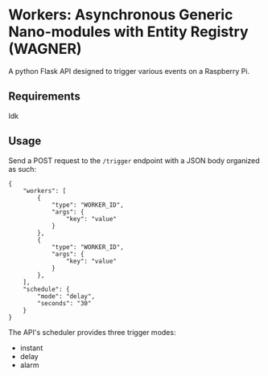 # Workers: Asynchronous Generic Nano-modules with Entity Registry (WAGNER)

A python Flask API designed to trigger various events on a Raspberry Pi.

## Requirements

Idk

## Usage

Send a POST request to the `/trigger` endpoint with a JSON body organized as such:

```
{
    "workers": [
        {
            "type": "WORKER_ID",
            "args": {
                "key": "value"
            }
        },
        {
            "type": "WORKER_ID",
            "args": {
                "key": "value"
            }
        },
    ],
    "schedule": {
        "mode": "delay",
        "seconds": "30"
    }
}
```

The API's scheduler provides three trigger modes:
* instant
* delay
* alarm

